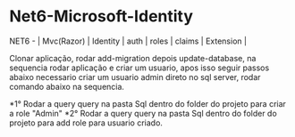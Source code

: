 # Net6-Microsoft-Identity
NET6 - | Mvc(Razor) | Identity | auth | roles | claims | Extension |

Clonar aplicação, rodar add-migration depois update-database, na sequencia rodar aplicação e criar um usuario, apos isso seguir passos abaixo
necessario criar um usuario admin direto no sql server, rodar comando abaixo na sequencia.

*1° Rodar a query query na pasta Sql dentro do folder do projeto para criar a role "Admin"
*2° Rodar a query query na pasta Sql dentro do folder do projeto para add role para usuario criado.
